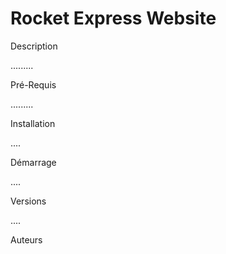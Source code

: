 # Rocket Express Website

Description

.........

Pré-Requis

.........


Installation

....

Démarrage

....

Versions

....

Auteurs



